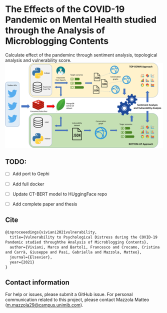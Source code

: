 # The Effects of the COVID-19 Pandemic on Mental Health studied through the Analysis of Microblogging Contents ​
Calculate effect of the pandeminc through sentiment analysis, topological analysis and vulnerability score.
![architettura](https://github.com/chumpblocckami/covid-effects-microblogging-content/blob/main/architettura.png)

## TODO:
- [ ] Add port to Gephi
- [ ] Add full docker
- [ ] Update CT-BERT model to HUggingFace repo
- [ ] Add complete paper and thesis


## Cite
```
@inproceeedings{viviani2021vulnerability,
  title={Vulnerability to Psychological Distress during the COVID-19 Pandemic studied throughthe Analysis of Microblogging Contents},
  author={Viviani, Marco and Bartoli, Francesco and Crocamo, Cristina and Carrà, Giuseppe and Pasi, Gabriella and Mazzola, Matteo},
  journal={Elsevier},
  year={2021}
}
```

## Contact information
For help or issues, please submit a GitHub issue.
For personal communication related to this project, please contact Mazzola Matteo (m.mazzola29@campus.unimib.com).
